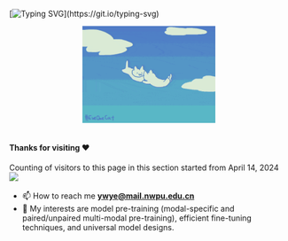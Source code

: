 
[![Typing SVG](https://readme-typing-svg.herokuapp.com?color=%2336BCF7&center=true&vCenter=true&width=1200&lines=Hi+there+👋,+I+am+Yiwen+Ye.;+Welcome+to+My+Profile!)](https://git.io/typing-svg)

<p align="center">
   <img src="happy.gif" width="240px" align="center">
  <br><br>

</p>


#### Thanks for visiting :heart:
Counting of visitors to this page in this section started from April 14, 2024
</br>
![](https://count.getloli.com/get/@yeerwen.github.readme)
</br>

- 📫 How to reach me **ywye@mail.nwpu.edu.cn**    
- 📒 My interests are model pre-training (modal-specific and paired/unpaired multi-modal pre-training), efficient fine-tuning techniques, and universal model designs.
